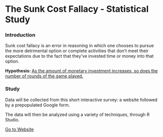 <h1>The Sunk Cost Fallacy - Statistical Study </h1>
<h3>Introduction</h3>
<p>Sunk cost fallacy is an error in reasoning in which one chooses to pursue the more detrimental option or complete activities that don’t meet their expectations due to the fact that they’ve invested time or money into that option.</p>
<p><strong>Hypothesis: </strong><u>As the amount of monetary investment increases, so does the number of rounds of the game played.</u></p>
<h3>Study</h3>
<p>Data will be collected from this short interactive survey: a website followed by a prepopulated Google form. </p>
<p>The data will then be analyzed using a variety of techniques, through R Studio. </p>
<a target="_blank" href="https://scowluga.github.io/SunkCost-StatisticalStudy/">Go to Website</a>
